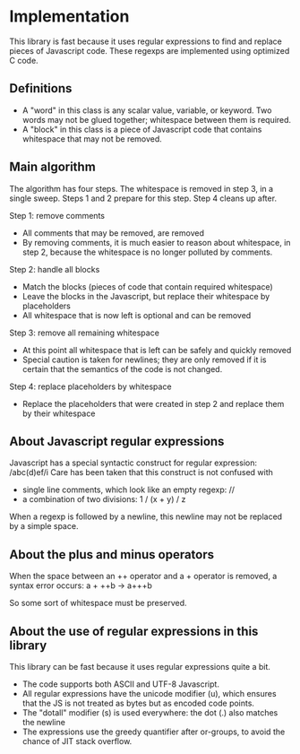 # Implementation

This library is fast because it uses regular expressions to find and replace pieces of Javascript code. These regexps are implemented using optimized C code.

## Definitions

* A "word" in this class is any scalar value, variable, or keyword. Two words may not be glued together; whitespace between them is required.
* A "block" in this class is a piece of Javascript code that contains whitespace that may not be removed.

## Main algorithm

The algorithm has four steps. The whitespace is removed in step 3, in a single sweep.
Steps 1 and 2 prepare for this step. Step 4 cleans up after.

Step 1: remove comments

* All comments that may be removed, are removed
* By removing comments, it is much easier to reason about whitespace, in step 2, because the whitespace is no longer polluted by comments.

Step 2: handle all blocks

* Match the blocks (pieces of code that contain required whitespace)
* Leave the blocks in the Javascript, but replace their whitespace by placeholders
* All whitespace that is now left is optional and can be removed

Step 3: remove all remaining whitespace

* At this point all whitespace that is left can be safely and quickly removed
* Special caution is taken for newlines; they are only removed if it is certain that the semantics of the code is not changed.

Step 4: replace placeholders by whitespace

* Replace the placeholders that were created in step 2 and replace them by their whitespace

## About Javascript regular expressions

Javascript has a special syntactic construct for regular expression: /abc(d)ef/i
Care has been taken that this construct is not confused with

* single line comments, which look like an empty regexp: //
* a combination of two divisions: 1 / (x + y) / z

When a regexp is followed by a newline, this newline may not be replaced by a simple space.

## About the plus and minus operators

When the space between an ++ operator and a + operator is removed, a syntax error occurs: a + ++b -> a+++b

So some sort of whitespace must be preserved.

## About the use of regular expressions in this library

This library can be fast because it uses regular expressions quite a bit.

* The code supports both ASCII and UTF-8 Javascript.
* All regular expressions have the unicode modifier (u), which ensures that the JS is not treated as bytes but as encoded code points. 
* The "dotall" modifier (s) is used everywhere: the dot (.) also matches the newline
* The expressions use the greedy quantifier after or-groups, to avoid the chance of JIT stack overflow.
